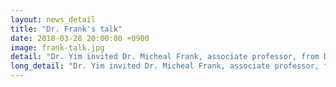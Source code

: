 ```yaml
---
layout: news_detail
title: "Dr. Frank's talk"
date: 2018-03-28 20:00:00 +0900
image: frank-talk.jpg
detail: "Dr. Yim invited Dr. Micheal Frank, associate professor, from Department of Psychology at Stanford university."
long_detail: "Dr. Yim invited Dr. Micheal Frank, associate professor, from Department of Psychology at Stanford university. Dr. Yim and Dr. Frank worked together on the Wordbank project during her sabbatical year in 2017. Dr. Frank's study children's language learning and how it interacts with their developing understanding of the social world. He uses behavioral experiments, computational tools, and novel measurement methods like large-scale web-based studies, eye-tracking, and head-mounted cameras. Dr. Frank introduced his researches on cross-linguistic vocabulary development in young children. It was so valuable time to get to know other related field of study for all CSD student! "
---
```


